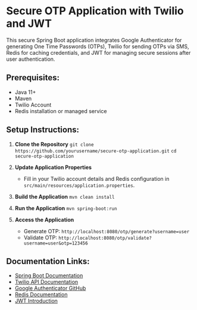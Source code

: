 # Secure OTP Application with Twilio and JWT

This secure Spring Boot application integrates Google Authenticator for generating One Time Passwords (OTPs), Twilio for sending OTPs via SMS, Redis for caching credentials, and JWT for managing secure sessions after user authentication.

## Prerequisites:
- Java 11+
- Maven
- Twilio Account
- Redis installation or managed service

## Setup Instructions:
1. **Clone the Repository**
   `git clone https://github.com/yourusername/secure-otp-application.git`
   `cd secure-otp-application`

2. **Update Application Properties**
   - Fill in your Twilio account details and Redis configuration in `src/main/resources/application.properties`.

3. **Build the Application**
   `mvn clean install`

4. **Run the Application**
   `mvn spring-boot:run`

5. **Access the Application**
   - Generate OTP: `http://localhost:8080/otp/generate?username=user`
   - Validate OTP: `http://localhost:8080/otp/validate?username=user&otp=123456`

## Documentation Links:
- [Spring Boot Documentation](https://spring.io/projects/spring-boot)
- [Twilio API Documentation](https://www.twilio.com/docs)
- [Google Authenticator GitHub](https://github.com/wstrange/GoogleAuth)
- [Redis Documentation](https://redis.io/documentation)
- [JWT Introduction](https://jwt.io/introduction)

